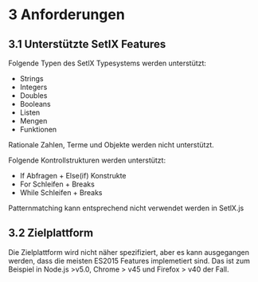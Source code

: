 # 3 Anforderungen

## 3.1 Unterstützte SetlX Features

Folgende Typen des SetlX Typesystems werden unterstützt:
- Strings
- Integers
- Doubles
- Booleans
- Listen
- Mengen
- Funktionen

Rationale Zahlen, Terme und Objekte werden nicht unterstützt.

Folgende Kontrollstrukturen werden unterstützt:
- If Abfragen + Else(if) Konstrukte
- For Schleifen + Breaks
- While Schleifen + Breaks

Patternmatching kann entsprechend nicht verwendet werden in SetlX.js

## 3.2 Zielplattform

Die Zielplattform wird nicht näher spezifiziert, aber es kann ausgegangen werden, dass die meisten ES2015 Features implemetiert sind. Das ist zum Beispiel in Node.js >v5.0, Chrome > v45 und Firefox > v40 der Fall.
